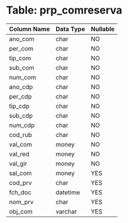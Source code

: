 # Table: prp_comreserva

| Column Name | Data Type | Nullable |
|-------------|-----------|----------|
| ano_com | char | NO |
| per_com | char | NO |
| tip_com | char | NO |
| sub_com | char | NO |
| num_com | char | NO |
| ano_cdp | char | NO |
| per_cdp | char | NO |
| tip_cdp | char | NO |
| sub_cdp | char | NO |
| num_cdp | char | NO |
| cod_rub | char | NO |
| val_com | money | NO |
| val_red | money | NO |
| val_gir | money | NO |
| sal_com | money | YES |
| cod_prv | char | YES |
| fch_doc | datetime | YES |
| nom_prv | char | YES |
| obj_com | varchar | YES |
